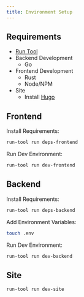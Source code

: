```yaml
---
title: Environment Setup
---
```


## Requirements
- [Run Tool](https://github.com/enchant97/run-tool)
- Backend Development
    - Go
- Frontend Development
    - Rust
    - Node/NPM
- Site
    - Install [Hugo](https://gohugo.io/)

## Frontend

Install Requirements:

```sh
run-tool run deps-frontend
```

Run Dev Environment:

```sh
run-tool run dev-frontend
```

## Backend

Install Requirements:

```sh
run-tool run deps-backend
```

Add Environment Variables:

```sh
touch .env
```

Run Dev Environment:

```sh
run-tool run dev-backend
```

## Site

```sh
run-tool run dev-site
```
